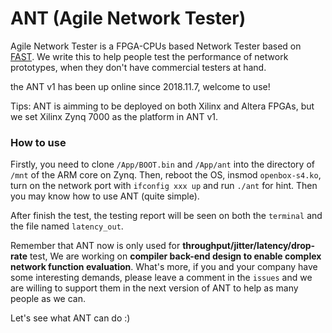 # ANT (Agile Network Tester)
Agile Network Tester is a FPGA-CPUs based Network Tester based on [FAST](www.fastswitch.org). We write this to help people test the performance of network prototypes,
when they don't have commercial testers at hand.

the ANT v1 has been up online since 2018.11.7, welcome to use!

Tips: ANT is aimming to be deployed on both Xilinx and Altera FPGAs, but we set Xilinx Zynq 7000 as the platform in ANT v1.  

### How to use
Firstly, you need to clone `/App/BOOT.bin` and `/App/ant` into the directory of `/mnt` of the ARM core on Zynq. Then, reboot the OS, insmod `openbox-s4.ko`, turn on the network port with `ifconfig xxx up` and run `./ant` for hint. Then you may know how to use ANT (quite simple). 

After finish the test, the testing report will be seen on both the `terminal` and the file named `latency_out`. 

Remember that ANT now is only used for **throughput/jitter/latency/drop-rate** test, We are working on **compiler back-end design to enable complex network function evaluation**. What's more, if you and your company have some interesting demands, please leave a comment in the `issues` and we are willing to support them in the next version of ANT to help as many people as we can.

Let's see what ANT can do :)
